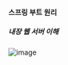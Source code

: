 #### 스프링 부트 원리
##### 내장 웹 서버 이해

![image](https://user-images.githubusercontent.com/40969203/108621271-165b2600-7475-11eb-9f47-58f775c9bd3c.png)
